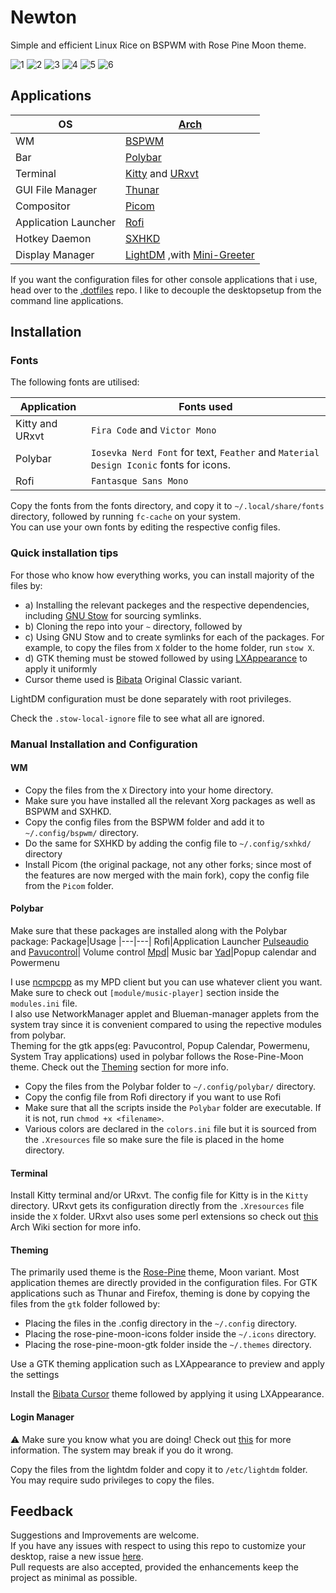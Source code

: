 # Newton
Simple and efficient Linux Rice on BSPWM with Rose Pine Moon theme.

![1](https://github.com/harishnkr/NewtonRice/blob/main/.github/assets/1.png)
![2](https://github.com/harishnkr/NewtonRice/blob/main/.github/assets/2.png)
![3](https://github.com/harishnkr/NewtonRice/blob/main/.github/assets/3.png)
![4](https://github.com/harishnkr/NewtonRice/blob/main/.github/assets/4.png)
![5](https://github.com/harishnkr/NewtonRice/blob/main/.github/assets/5.png)
![6](https://github.com/harishnkr/NewtonRice/blob/main/.github/assets/6.png)

## Applications

|OS|[Arch](https://archlinux.org/)|
|---|---|
| WM | [BSPWM](https://github.com/baskerville/bspwm) |
|Bar  | [Polybar](https://github.com/polybar/polybar) |
|Terminal|[Kitty](https://github.com/kovidgoyal/kitty) and [URxvt](http://software.schmorp.de/pkg/rxvt-unicode.html)|
|GUI File Manager| [Thunar](https://docs.xfce.org/xfce/thunar/start)|
|Compositor| [Picom](https://github.com/yshui/picom)
|Application Launcher| [Rofi](https://github.com/davatorium/rofi)|
|Hotkey Daemon|[SXHKD](https://github.com/baskerville/sxhkd)|
|Display Manager|[LightDM](https://github.com/canonical/lightdm) ,with [Mini-Greeter](https://github.com/prikhi/lightdm-mini-greeter)|

If you want the configuration files for other console applications that i use, head over to the [.dotfiles](https://github.com/harishnkr/dotfiles) repo. I like to decouple the desktopsetup from the command line applications.

## Installation

### Fonts

The following fonts are utilised:

|Application|Fonts used|
|---|---|
Kitty and URxvt |```Fira Code``` and ```Victor Mono```
Polybar|```Iosevka Nerd Font``` for text, ```Feather``` and ```Material Design Iconic``` fonts for icons.
Rofi| ```Fantasque Sans Mono```

Copy the fonts from the fonts directory, and copy it to ```~/.local/share/fonts``` directory, followed by running ```fc-cache``` on your system.\
You can use your own fonts by editing the respective config files.

### Quick installation tips

For those who know how everything works, you can install majority of the files by: 

* a) Installing the relevant packeges and the respective dependencies, including [GNU Stow](https://www.gnu.org/software/stow/) for sourcing symlinks.
*  b) Cloning the repo into your ```~``` directory, followed by
* c) Using GNU Stow and to create symlinks for each of the packages. For example, to copy the files from ```X``` folder to the home folder, run ```stow X```.
* d) GTK theming must be stowed followed by using [LXAppearance](https://github.com/lxde/lxappearance) to apply it uniformly
* Cursor theme used is [Bibata](https://github.com/ful1e5/Bibata_Cursor) Original Classic variant.

LightDM configuration must be done separately with root privileges.

Check the ```.stow-local-ignore``` file to see what all are ignored.

### Manual Installation and Configuration

#### WM

* Copy the files from the ```X``` Directory into your home directory.
* Make sure you have installed all the relevant Xorg packages as well as BSPWM and SXHKD.
* Copy the config files from the BSPWM folder and add it to ```~/.config/bspwm/``` directory.
* Do the same for  SXHKD by adding the config file to ```~/.config/sxhkd/``` directory
* Install Picom (the original package, not any other forks; since most of the features are now merged with the main fork), copy the config file from the ```Picom``` folder.
#### Polybar

Make sure that these packages are installed along with the Polybar package:
Package|Usage
|---|---|
Rofi|Application Launcher
[Pulseaudio](https://github.com/pulseaudio) and [Pavucontrol](https://freedesktop.org/software/pulseaudio/pavucontrol/)| Volume control
[Mpd](https://www.musicpd.org/)| Music bar
[Yad](https://github.com/v1cont/yad)|Popup calendar and Powermenu

I use [ncmpcpp](https://github.com/ncmpcpp/ncmpcpp) as my MPD client but you can use whatever client you want. Make sure to check out ```[module/music-player]``` section inside the ```modules.ini``` file.\
I also use NetworkManager applet and Blueman-manager applets from the system tray since it is convenient compared to using the repective modules from polybar.\
Theming for the gtk apps(eg: Pavucontrol, Popup Calendar, Powermenu, System Tray applications) used in polybar follows the Rose-Pine-Moon theme. Check out the [Theming](https://github.com/harishnkr/NewtonRice#theming) section for more info.


* Copy the files from the Polybar folder to ```~/.config/polybar/``` directory.
* Copy the config file from Rofi directory if you want to use Rofi
* Make sure that all the scripts inside the ```Polybar``` folder are executable. If it is not, run ```chmod +x <filename>```.
* Various colors are declared in the ```colors.ini``` file but it is sourced from the ```.Xresources``` file so make sure the file is placed in the home directory.


#### Terminal

Install Kitty terminal and/or URxvt. The config file for Kitty is in the ```Kitty``` directory. URxvt gets its configuration directly from the ```.Xresources``` file inside the ```X``` folder. URxvt also uses some perl extensions so check out [this](https://wiki.archlinux.org/title/rxvt-unicode#Perl_extensions) Arch Wiki section for more info.


#### Theming

The primarily used theme is the [Rose-Pine](https://github.com/rose-pine/rose-pine-theme) theme, Moon variant.
Most application themes are directly provided in the configuration files. For GTK applications such as Thunar and Firefox, theming is done by copying the files from the ```gtk``` folder followed by:

* Placing the files in the .config directory in the ```~/.config``` directory.
* Placing the rose-pine-moon-icons folder inside the ```~/.icons``` directory.
* Placing the rose-pine-moon-gtk folder inside the ```~/.themes``` directory.

Use a GTK theming application such as LXAppearance to preview and apply the settings

Install the [Bibata Cursor](https://github.com/ful1e5/Bibata_Cursor#how-to-get-it) theme followed by applying it using LXAppearance.

#### Login Manager

:warning: Make sure you know what you are doing! Check out [this](https://wiki.archlinux.org/title/LightDM) for more information. The system may break if you do it wrong.

Copy the files from the lightdm folder and copy it to ```/etc/lightdm``` folder. You may require sudo privileges to copy the files. 



## Feedback

Suggestions and Improvements are welcome.\
If you have any issues with respect to using this repo to customize your desktop, raise a new issue [here](https://github.com/harishnkr/NewtonRice/issues/new).\
Pull requests are also accepted, provided the enhancements keep the project as minimal as possible.


